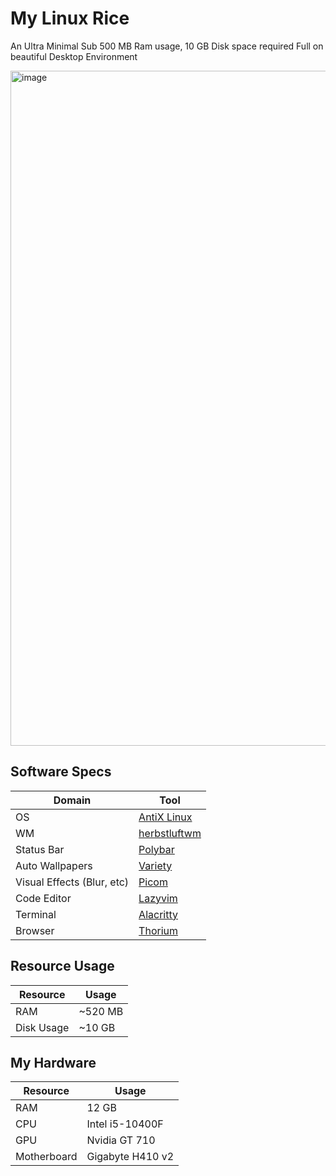 # My Linux Rice

An Ultra Minimal Sub 500 MB Ram usage, 10 GB Disk space required Full on beautiful Desktop Environment

<img width="1920" height="1080" alt="image" src="https://github.com/user-attachments/assets/49853839-1899-4835-9fca-aeead26874ec" />

## Software Specs

| Domain                     | Tool                                               |
| -------------------------- | -------------------------------------------------- |
| OS                         | [AntiX Linux](https://antixlinux.com/)             |
| WM                         | [herbstluftwm](https://herbstluftwm.org/)          |
| Status Bar                 | [Polybar](https://polybar.github.io/)              |
| Auto Wallpapers            | [Variety](https://github.com/varietywalls/variety) |
| Visual Effects (Blur, etc) | [Picom](https://github.com/yshui/picom)            |
| Code Editor                | [Lazyvim](https://www.lazyvim.org/)                |
| Terminal                   | [Alacritty](https://alacritty.org/index.html)      |
| Browser                    | [Thorium](https://thorium.rocks/)                  |

## Resource Usage

| Resource   | Usage   |
| ---------- | ------- |
| RAM        | ~520 MB |
| Disk Usage | ~10 GB  |

## My Hardware

| Resource    | Usage            |
| ----------- | ---------------- |
| RAM         | 12 GB            |
| CPU         | Intel i5-10400F  |
| GPU         | Nvidia GT 710    |
| Motherboard | Gigabyte H410 v2 |
